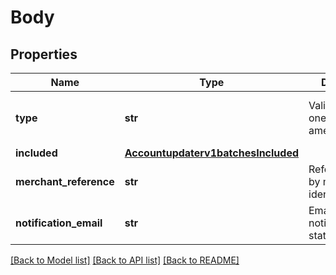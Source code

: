 # Body

## Properties
Name | Type | Description | Notes
------------ | ------------- | ------------- | -------------
**type** | **str** | Valid Values:   * oneOff   * amexRegistration  | [optional] [default to 'oneOff']
**included** | [**Accountupdaterv1batchesIncluded**](Accountupdaterv1batchesIncluded.md) |  | 
**merchant_reference** | **str** | Reference used by merchant to identify batch. | [optional] 
**notification_email** | **str** | Email used to notify the batch status. | 

[[Back to Model list]](../README.md#documentation-for-models) [[Back to API list]](../README.md#documentation-for-api-endpoints) [[Back to README]](../README.md)



